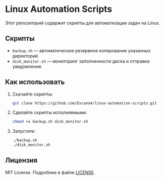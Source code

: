 # Linux Automation Scripts

Этот репозиторий содержит скрипты для автоматизации задач на Linux.

## Скрипты
- `backup.sh` — автоматическое резервное копирование указанных директорий.
- `disk_monitor.sh` — мониторинг заполненности диска и отправка уведомления.

## Как использовать
1. Скачайте скрипты:
   ```bash
   git clone https://github.com/Escano4/linux-automation-scripts.git
2. Сделайте скрипты исполняемыми:
   ```bash
   chmod +x backup.sh disk_monitor.sh
3. Запустите:
   ```bash
   ./backup.sh
   ./disk_monitor.sh

## Лицензия
MIT License. Подробнее в файле [LICENSE](LICENSE). 
